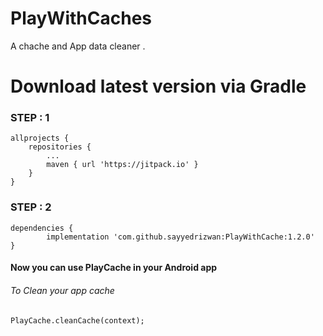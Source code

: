 # PlayWithCaches

A chache and App data cleaner .

<h1> Download latest version via Gradle</h1>

<h3> STEP : 1 </h3>
    
    allprojects {
		repositories {
			...
			maven { url 'https://jitpack.io' }
		}
	}

<h3> STEP : 2 </h3>

    dependencies {
	        implementation 'com.github.sayyedrizwan:PlayWithCache:1.2.0'
	}
  
  
<h4> Now you can use PlayCache in your Android app </h4>


  <h6> To Clean your app cache </h6>	
 	
	PlayCache.cleanCache(context);
